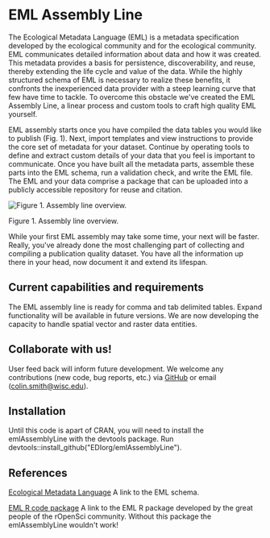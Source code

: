 # EML Assembly Line

The Ecological Metadata Language (EML) is a metadata specification developed by the ecological community and for the ecological community. EML communicates detailed information about data and how it was created. This metadata provides a basis for persistence, discoverability, and reuse, thereby extending the life cycle and value of the data. While the highly structured schema of EML is necessary to realize these benefits, it confronts the inexperienced data provider with a steep learning curve that few have time to tackle. To overcome this obstacle we've created the EML Assembly Line, a linear process and custom tools to craft high quality EML yourself.

EML assembly starts once you have compiled the data tables you would like to publish (Fig. 1). Next, import templates and view instructions to provide the core set of metadata for your dataset. Continue by operating tools to define and extract custom details of your data that you feel is important to communicate. Once you have built all the metadata parts, assemble these parts into the EML schema, run a validation check, and write the EML file. The EML and your data comprise a package that can be uploaded into a publicly accessible repository for reuse and citation.

![Figure 1. Assembly line overview.](https://github.com/EDIorg/emlAssemblyLine/blob/master/eml_assembly_line_overview.jpg)

Figure 1. Assembly line overview.

While your first EML assembly may take some time, your next will be faster. Really, you've already done the most challenging part of collecting and compiling a publication quality dataset. You have all the information up there in your head, now document it and extend its lifespan.

## Current capabilities and requirements
The EML assembly line is ready for comma and tab delimited tables. Expand functionality will be available in future versions. We are now developing the capacity to handle spatial vector and raster data entities.

## Collaborate with us!
User feed back will inform future development. We welcome any contributions (new code, bug reports, etc.) via [GitHub](https://github.com/EDIorg/emlAssemblyLine) or email (colin.smith@wisc.edu).

## Installation
Until this code is apart of CRAN, you will need to install the emlAssemblyLine with the devtools package. Run devtools::install_github("EDIorg/emlAssemblyLine").

## References
[Ecological Metadata Language](https://knb.ecoinformatics.org/#external//emlparser/docs/index.html) A link to the EML schema.

[EML R code package](https://github.com/ropensci/EML) A link to the EML R package developed by the great people of the rOpenSci community. Without this package the emlAssemblyLine wouldn't work!

